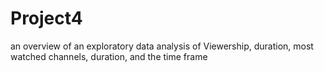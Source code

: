 # Project4
an overview of an exploratory data analysis of Viewership, duration, most watched channels, duration, and the time frame
